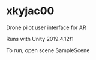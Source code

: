 # xkyjac00
Drone pilot user interface for AR

Runs with Unity 2019.4.12f1

To run, open scene SampleScene
